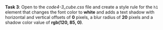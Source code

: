 **Task 3**: Open to the _code4-3_cube.css_ file and create a style rule for the `h1` element that changes the font color to **white** and adds a text shadow with horizontal and vertical offsets of **0** pixels, a blur radius of **20** pixels and a shadow color value of **rgb(120, 85, 0)**.
